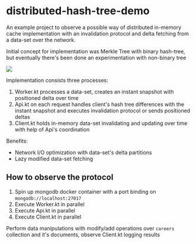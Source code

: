 # distributed-hash-tree-demo

An example project to observe a possible way of distributed in-memory cache implementation 
with an invalidation protocol and delta fetching from a data-set over the network.

Initial concept for implementation was Merkle Tree with binary hash-tree, 
but eventually there's been done an experimentation with non-binary tree 

<img src="https://upload.wikimedia.org/wikipedia/commons/thumb/9/95/Hash_Tree.svg/1024px-Hash_Tree.svg.png">

Implementation consists three processes:

1) Worker.kt processes a data-set, creates an instant snapshot with positioned delta over time
2) Api.kt on each request handles client's hash tree differences with the instant snapshot 
and executes invalidation protocol or sends positioned deltas
3) Client.kt holds in-memory data-set invalidating and updating over time with help of Api's coordination  

Benefits:

* Network I/O optimization with data-set's delta partitions
* Lazy modified data-set fetching

## How to observe the protocol

1) Spin up mongodb docker container with a port binding on ```mongodb://localhost:27017```
2) Execute Worker.kt in parallel
3) Execute Api.kt in parallel
4) Execute Client.kt in parallel

Perform data manipulations with modify/add operations over ```careers``` collection and it's documents,
observe Client.kt logging results